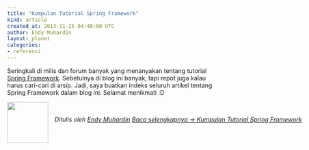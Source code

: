 ```yaml
---
title: "Kumpulan Tutorial Spring Framework"
kind: article
created_at: 2013-11-25 04:40:00 UTC
author: Endy Muhardin
layout: planet
categories:
- referensi
---
```

<p>Seringkali di milis dan forum banyak yang menanyakan tentang tutorial <a href="http://projects.spring.io/spring-framework/">Spring Framework</a>. Sebetulnya di blog ini banyak, tapi repot juga kalau harus cari-cari di arsip. Jadi, saya buatkan indeks seluruh artikel tentang Spring Framework dalam blog ini. Selamat menikmati :D</p>


<div class="author">
  <img src="http://www.gravatar.com/avatar/31694bbf42349c6b6adfe893bb1e19d8.png" style="width: 96px; height: 96;">
  <span style="position: absolute; padding: 32px 15px;">
    <i>Ditulis oleh <a href="http://about.me/endy.muhardin">Endy Muhardin</a> 
    <a class="more-link" href="http://software.endy.muhardin.com/java/kumpulan-tutorial-spring-framework/">Baca selengkapnya &rarr; Kumpulan Tutorial Spring Framework</a></i>
  </span>
</div>
